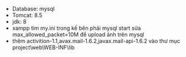 * Database: mysql 
* Tomcat: 8.5
* jdk: 8
* xampp tìm my.ini trong kế bên phải mysql start sửa max_allowed_packet=10M để upload ảnh trên mysql
* thêm activition-1.1,avax.mail-1.6.2,javax.mail-api-1.6.2 vào thư mục project\web\WEB-INF\lib

